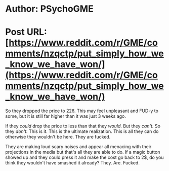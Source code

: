 # Author: PSychoGME
# Post URL: [https://www.reddit.com/r/GME/comments/nzqctp/put_simply_how_we_know_we_have_won/](https://www.reddit.com/r/GME/comments/nzqctp/put_simply_how_we_know_we_have_won/)


So they dropped the price to 226. This may feel unpleasant and FUD-y to some, but it is still far higher than it was just 3 weeks ago. 

If they *could* drop the price to less than that they *would.* But they *can't.* So they *don't.* This is it. This is the ultimate realization. This is all they can do otherwise they wouldn't be here. They are fucked.

They are making loud scary noises and appear all menacing with their projections in the media but that's all they are able to do. If a magic button showed up and they could press it and make the cost go back to 2$, do you think they wouldn't have smashed it already? They. Are. Fucked.